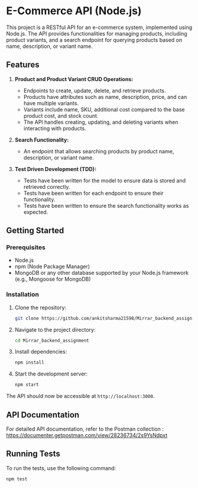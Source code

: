 # E-Commerce API (Node.js)

This project is a RESTful API for an e-commerce system, implemented using Node.js. The API provides functionalities for managing products, including product variants, and a search endpoint for querying products based on name, description, or variant name.

## Features

1. **Product and Product Variant CRUD Operations:**
    - Endpoints to create, update, delete, and retrieve products.
    - Products have attributes such as name, description, price, and can have multiple variants.
    - Variants include name, SKU, additional cost compared to the base product cost, and stock count.
    - The API handles creating, updating, and deleting variants when interacting with products.

2. **Search Functionality:**
    - An endpoint that allows searching products by product name, description, or variant name.

3. **Test Driven Development (TDD):**
    - Tests have been written for the model to ensure data is stored and retrieved correctly.
    - Tests have been written for each endpoint to ensure their functionality.
    - Tests have been written to ensure the search functionality works as expected.

## Getting Started

### Prerequisites

- Node.js
- npm (Node Package Manager)
- MongoDB or any other database supported by your Node.js framework (e.g., Mongoose for MongoDB)

### Installation

1. Clone the repository:

   ```bash
   git clone https://github.com/ankitsharma21598/Mirrar_backend_assignment.git
   ```

2. Navigate to the project directory:

   ```bash
   cd Mirrar_backend_assignment
   ```

3. Install dependencies:

   ```bash
   npm install
   ```

4. Start the development server:

   ```bash
   npm start
   ```

The API should now be accessible at `http://localhost:3000`.

## API Documentation

For detailed API documentation, refer to the Postman collection : https://documenter.getpostman.com/view/28236734/2s9YsNdpxt

## Running Tests

To run the tests, use the following command:

```bash
npm test
```

